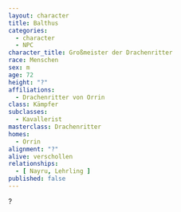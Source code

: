```yaml
---
layout: character
title: Balthus
categories:
  - character
  - NPC
character_title: Großmeister der Drachenritter
race: Menschen
sex: m
age: 72
height: "?"
affiliations:
  - Drachenritter von Orrin
class: Kämpfer
subclasses:
  - Kavallerist
masterclass: Drachenritter
homes:
  - Orrin
alignment: "?"
alive: verschollen
relationships:
  - [ Nayru, Lehrling ]
published: false
---
```


?